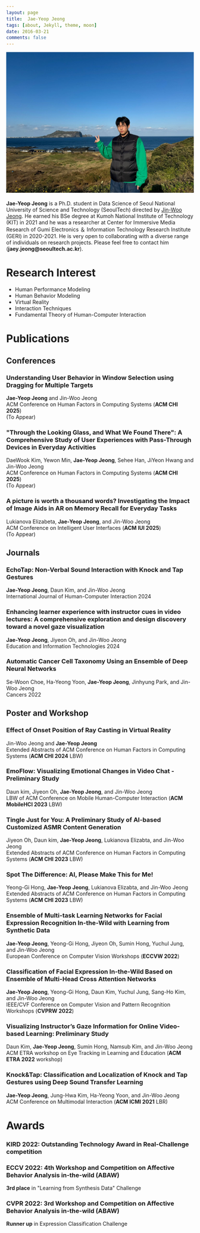 ```yaml
---
layout: page
title:  Jae-Yeop Jeong
tags: [about, Jekyll, theme, moon]
date: 2016-03-21
comments: false
---
```


<div style="text-align: center;">
    <img src="/assets/img/제주도.jpg" alt="Profile Picture">
</div>
<br>
<b>Jae-Yeop Jeong</b> is a Ph.D. student in Data Science of Seoul National University of Science and Technology (SeoulTech) directed by <a href="http://ixlab.seoultech.ac.kr" target="_blank">Jin-Woo Jeong</a>. He earned his BSe degree at Kumoh National Institute of Technology (KIT) in 2021 and he was a researcher at Center for Immersive Media Research of Gumi Electronics ＆ Information Technology Research Institute (GERI) in 2020-2021. He is very open to collaborating with a diverse range of individuals on research projects. Please feel free to contact him (<b>jaey.jeong@seoultech.ac.kr</b>).

# Research Interest
* Human Performance Modeling
* Human Behavior Modeling
* Virtual Reality
* Interaction Techniques
* Fundamental Theory of Human-Computer Interaction

# Publications
## Conferences
### Understanding User Behavior in Window Selection using Dragging for Multiple Targets <br>
<b>Jae-Yeop Jeong</b> and Jin-Woo Jeong <br>
ACM Conference on Human Factors in Computing Systems (<b>ACM CHI 2025</b>) <br>
(To Appear) <br>

### "Through the Looking Glass, and What We Found There": A Comprehensive Study of User Experiences with Pass-Through Devices in Everyday Activities <br>
DaeWook Kim, Yewon Min, <b>Jae-Yeop Jeong</b>, Sehee Han, JiYeon Hwang and Jin-Woo Jeong <br>
ACM Conference on Human Factors in Computing Systems (<b>ACM CHI 2025</b>) <br> 
(To Appear) <br>

### A picture is worth a thousand words? Investigating the Impact of Image Aids in AR on Memory Recall for Everyday Tasks <br>
Lukianova Elizabeta, <b>Jae-Yeop Jeong</b>, and Jin-Woo Jeong <br>
ACM Conference on Intelligent User Interfaces (<b>ACM IUI 2025</b>) <br> 
(To Appear) <br>

## Journals
### EchoTap: Non-Verbal Sound Interaction with Knock and Tap Gestures <br>
<b>Jae-Yeop Jeong</b>, Daun Kim, and Jin-Woo Jeong <br>
International Journal of Human-Computer Interaction 2024 <br>

### Enhancing learner experience with instructor cues in video lectures: A comprehensive exploration and design discovery toward a novel gaze visualization <br>
<b>Jae-Yeop Jeong</b>, Jiyeon Oh, and Jin-Woo Jeong <br>
Education and Information Technologies 2024 <br>

### Automatic Cancer Cell Taxonomy Using an Ensemble of Deep Neural Networks <br>
Se-Woon Choe, Ha-Yeong Yoon, <b>Jae-Yeop Jeong</b>, Jinhyung Park, and Jin-Woo Jeong <br>
Cancers 2022 <br>

## Poster and Workshop
### Effect of Onset Position of Ray Casting in Virtual Reality <br>
Jin-Woo Jeong and <b>Jae-Yeop Jeong</b> <br>
Extended Abstracts of ACM Conference on Human Factors in Computing Systems (<b>ACM CHI 2024</b> LBW) <br>

### EmoFlow: Visualizing Emotional Changes in Video Chat - Preliminary Study <br>
Daun kim, Jiyeon Oh, <b>Jae-Yeop Jeong</b>, and Jin-Woo Jeong <br>
LBW of ACM Conference on Mobile Human-Computer Interaction (<b>ACM MobileHCI 2023</b> LBW) <br>

### Tingle Just for You: A Preliminary Study of AI-based Customized ASMR Content Generation <br>
Jiyeon Oh, Daun kim, <b>Jae-Yeop Jeong</b>, Lukianova Elizabta, and Jin-Woo Jeong <br>
Extended Abstracts of ACM Conference on Human Factors in Computing Systems (<b>ACM CHI 2023</b> LBW) <br>

### Spot The Difference: AI, Please Make This for Me! <br>
Yeong-Gi Hong, <b>Jae-Yeop Jeong</b>, Lukianova Elizabta, and Jin-Woo Jeong <br>
Extended Abstracts of ACM Conference on Human Factors in Computing Systems (<b>ACM CHI 2023</b> LBW) <br>

### Ensemble of Multi-task Learning Networks for Facial Expression Recognition In-the-Wild with Learning from Synthetic Data <br>
<b>Jae-Yeop Jeong</b>, Yeong-Gi Hong, Jiyeon Oh, Sumin Hong, Yuchul Jung, and Jin-Woo Jeong <br>
European Conference on Computer Vision Workshops (<b>ECCVW 2022</b>) <br>

### Classification of Facial Expression In-the-Wild Based on Ensemble of Multi-Head Cross Attention Networks <br>
<b>Jae-Yeop Jeong</b>, Yeong-Gi Hong, Daun Kim, Yuchul Jung, Sang-Ho Kim, and Jin-Woo Jeong <br>
IEEE/CVF Conference on Computer Vision and Pattern Recognition Workshops (<b>CVPRW 2022</b>) <br>

### Visualizing Instructor’s Gaze Information for Online Video-based Learning: Preliminary Study <br>
Daun Kim, <b>Jae-Yeop Jeong</b>, Sumin Hong, Namsub Kim, and Jin-Woo Jeong <br>
ACM ETRA workshop on Eye Tracking in Learning and Education (<b>ACM ETRA 2022</b> workshop) <br>

### Knock&Tap: Classification and Localization of Knock and Tap Gestures using Deep Sound Transfer Learning <br>
<b>Jae-Yeop Jeong</b>, Jung-Hwa Kim, Ha-Yeong Yoon, and Jin-Woo Jeong <br>
ACM Conference on Multimodal Interaction (<b>ACM ICMI 2021</b> LBR) <br>

# Awards
### KIRD 2022: Outstanding Technology Award in Real-Challenge competition<br>
### ECCV 2022: 4th Workshop and Competition on Affective Behavior Analysis in-the-wild (ABAW) <br>
<b>3rd place</b> in "Learning from Synthesis Data" Challenge <br>
### CVPR 2022: 3rd Workshop and Competition on Affective Behavior Analysis in-the-wild (ABAW)<br>
<b>Runner up</b> in Expression Classification Challenge <br>



